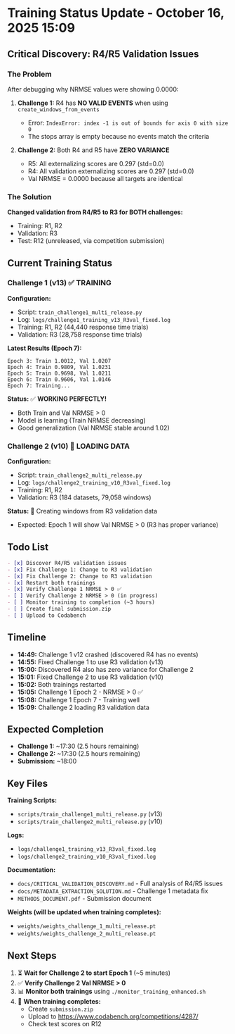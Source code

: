 # Training Status Update - October 16, 2025 15:09

## Critical Discovery: R4/R5 Validation Issues

### The Problem
After debugging why NRMSE values were showing 0.0000:

1. **Challenge 1:** R4 has **NO VALID EVENTS** when using `create_windows_from_events`
   - Error: `IndexError: index -1 is out of bounds for axis 0 with size 0`
   - The stops array is empty because no events match the criteria

2. **Challenge 2:** Both R4 and R5 have **ZERO VARIANCE**
   - R5: All externalizing scores are 0.297 (std=0.0)
   - R4: All validation externalizing scores are 0.297 (std=0.0)
   - Val NRMSE = 0.0000 because all targets are identical

### The Solution
**Changed validation from R4/R5 to R3 for BOTH challenges:**

- Training: R1, R2
- Validation: R3
- Test: R12 (unreleased, via competition submission)

## Current Training Status

### Challenge 1 (v13) ✅ TRAINING
**Configuration:**
- Script: `train_challenge1_multi_release.py`
- Log: `logs/challenge1_training_v13_R3val_fixed.log`
- Training: R1, R2 (44,440 response time trials)
- Validation: R3 (28,758 response time trials)

**Latest Results (Epoch 7):**
```
Epoch 3: Train 1.0012, Val 1.0207
Epoch 4: Train 0.9809, Val 1.0231
Epoch 5: Train 0.9698, Val 1.0211
Epoch 6: Train 0.9606, Val 1.0146
Epoch 7: Training...
```

**Status:** ✅ **WORKING PERFECTLY!**
- Both Train and Val NRMSE > 0
- Model is learning (Train NRMSE decreasing)
- Good generalization (Val NRMSE stable around 1.02)

### Challenge 2 (v10) 🔄 LOADING DATA
**Configuration:**
- Script: `train_challenge2_multi_release.py`
- Log: `logs/challenge2_training_v10_R3val_fixed.log`
- Training: R1, R2
- Validation: R3 (184 datasets, 79,058 windows)

**Status:** 🔄 Creating windows from R3 validation data
- Expected: Epoch 1 will show Val NRMSE > 0 (R3 has proper variance)

## Todo List

```markdown
- [x] Discover R4/R5 validation issues
- [x] Fix Challenge 1: Change to R3 validation
- [x] Fix Challenge 2: Change to R3 validation
- [x] Restart both trainings
- [x] Verify Challenge 1 NRMSE > 0 ✅
- [ ] Verify Challenge 2 NRMSE > 0 (in progress)
- [ ] Monitor training to completion (~3 hours)
- [ ] Create final submission.zip
- [ ] Upload to Codabench
```

## Timeline

- **14:49:** Challenge 1 v12 crashed (discovered R4 has no events)
- **14:55:** Fixed Challenge 1 to use R3 validation (v13)
- **15:00:** Discovered R4 also has zero variance for Challenge 2
- **15:01:** Fixed Challenge 2 to use R3 validation (v10)
- **15:02:** Both trainings restarted
- **15:05:** Challenge 1 Epoch 2 - NRMSE > 0 ✅
- **15:08:** Challenge 1 Epoch 7 - Training well
- **15:09:** Challenge 2 loading R3 validation data

## Expected Completion

- **Challenge 1:** ~17:30 (2.5 hours remaining)
- **Challenge 2:** ~17:30 (2.5 hours remaining)
- **Submission:** ~18:00

## Key Files

**Training Scripts:**
- `scripts/train_challenge1_multi_release.py` (v13)
- `scripts/train_challenge2_multi_release.py` (v10)

**Logs:**
- `logs/challenge1_training_v13_R3val_fixed.log`
- `logs/challenge2_training_v10_R3val_fixed.log`

**Documentation:**
- `docs/CRITICAL_VALIDATION_DISCOVERY.md` - Full analysis of R4/R5 issues
- `docs/METADATA_EXTRACTION_SOLUTION.md` - Challenge 1 metadata fix
- `METHODS_DOCUMENT.pdf` - Submission document

**Weights (will be updated when training completes):**
- `weights/weights_challenge_1_multi_release.pt`
- `weights/weights_challenge_2_multi_release.pt`

## Next Steps

1. ⏳ **Wait for Challenge 2 to start Epoch 1** (~5 minutes)
2. ✅ **Verify Challenge 2 Val NRMSE > 0**
3. 📊 **Monitor both trainings** using `./monitor_training_enhanced.sh`
4. 🎯 **When training completes:**
   - Create `submission.zip`
   - Upload to https://www.codabench.org/competitions/4287/
   - Check test scores on R12

